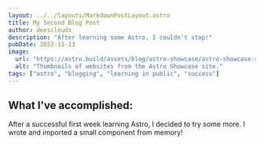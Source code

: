 ```yaml
---
layout: ../../layouts/MarkdownPostLayout.astro
title: My Second Blog Post
author: deesclouds
description: "After learning some Astro, I couldn't stop!"
pubDate: 2022-11-13
image:
  url: "https://astro.build/assets/blog/astro-showcase/astro-showcase-screenshot.jpg"
  alt: "Thumbnails of websites from the Astro Showcase site."
tags: ["astro", "blogging", "learning in public", "success"]
---
```


## What I've accomplished:

After a successful first week learning Astro, I decided to try some more. I wrote and imported a small component from memory!
